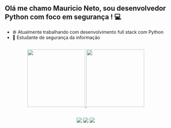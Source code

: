 ## Olá me chamo Mauricio Neto, sou desenvolvedor Python com foco em segurança ! 💻

- ⚙️ Atualmente trabalhando com desenvolvimento full stack com Python
- 📒 Estudante de segurança da informação

##

<div align="center">
 <a href="https://github.com/XNetoX">
 <img height="180em" src="https://github-readme-stats.vercel.app/api?username=XNetoX&show_icons=true&theme=dark&include_all_commits=true&count_private=true"/>
  <img height="180em" src="https://github-readme-stats.vercel.app/api/top-langs/?username=XNetoX&layout=compact&langs_count=7&theme=dark"/>
</div>

##

<div align="center">
 <a href="https://www.linkedin.com/in/mauricionetodev/" target="_blank"><img src="https://img.shields.io/badge/LinkedIn-0077B5?style=for-the-badge&logo=linkedin&logoColor=white" target="_blank"></a>
 <a href = "mailto:programanetox@gmail.com"><img src="https://img.shields.io/badge/Gmail-D14836?style=for-the-badge&logo=gmail&logoColor=white" target="_blank"></a>
 <a href = "https://api.whatsapp.com/send?phone=5511939499838"><img src="https://img.shields.io/badge/WhatsApp-25D366?style=for-the-badge&logo=whatsapp&logoColor=white" target="_blank"></a>
 </div>

